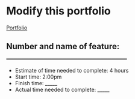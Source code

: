 # Modify this portfolio

[Portfolio](https://eddieponce-portfolio.netlify.app/)

## Number and name of feature: ________________________________

- Estimate of time needed to complete: 4 hours
- Start time: 2:00pm
- Finish time: _____
- Actual time needed to complete: _____